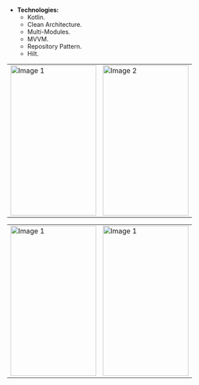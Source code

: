 * **Technologies:**
     * Kotlin.
     * Clean Architecture.
     * Multi-Modules.
     * MVVM.
     * Repository Pattern.
     * Hilt.
  

<table>
  <tr>
    <td><img src="https://github.com/sherifelkady70/Products_List-task_implementation-/commit/5429922639371214e642daf5c9b61fdc1f54b33e#diff-af456365a958d406f8fb2b2609d7566e2cbab5fda6392477da22f5747c5df11c" alt="Image 1" width="200" height="350"></td>
    <td><img src="https://github.com/sherifelkady70/Products_List-task_implementation-/commit/5429922639371214e642daf5c9b61fdc1f54b33e#diff-942bc56c2e81fa575ec64cd09a8ea7c51bfb3a1e2555559e34fba7dd69d13563" alt="Image 2" width="200" height="350"></td>
  </tr>
</table>
<table>
  <tr>
    <td><img src="https://github.com/sherifelkady70/Products_List-task_implementation-/commit/5429922639371214e642daf5c9b61fdc1f54b33e#diff-40fbe6dc24495c56412178020c369bb1ca93a08ea8f4da9766d451d4c67548d0" alt="Image 1" width="200" height="350"></td>
    <td><img src="https://github.com/sherifelkady70/Products_List-task_implementation-/commit/5429922639371214e642daf5c9b61fdc1f54b33e#diff-0dc554b47a0cbd61b0bde2e33dde579ad5b1ac40f7fedd486b3149b9b7c67fb1" alt="Image 1" width="200" height="350"></td>
  </tr>
</table>
